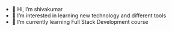 - 👋 Hi, I’m shivakumar 
- 👀 I’m interested in learning new technology and different tools 
- 🌱 I’m currently learning Full Stack Development course



